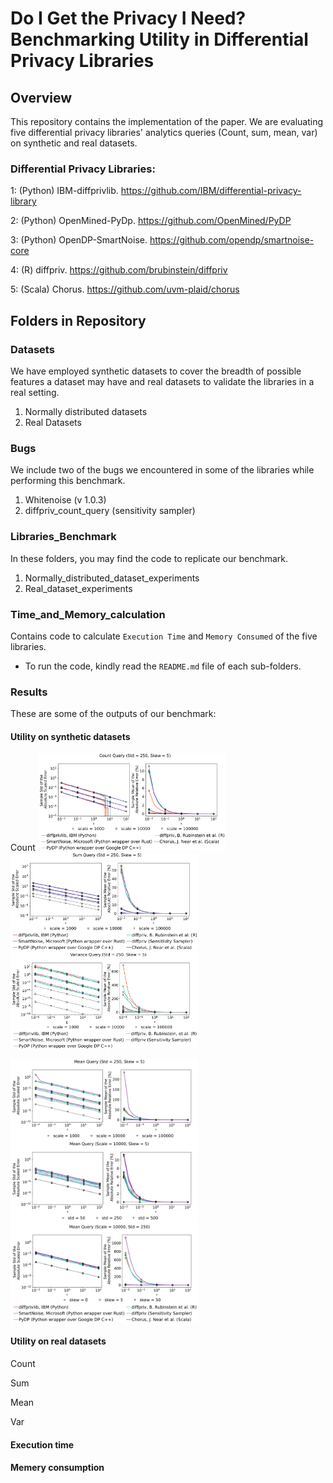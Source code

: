 
# Do I Get the Privacy I Need? Benchmarking Utility in Differential Privacy Libraries


## Overview
This repository contains the implementation of the paper. We are evaluating five differential privacy libraries' analytics queries (Count, sum, mean, var) on synthetic and real datasets.

### Differential Privacy Libraries:

1: (Python) IBM-diffprivlib. https://github.com/IBM/differential-privacy-library

2: (Python) OpenMined-PyDp. https://github.com/OpenMined/PyDP

3: (Python) OpenDP-SmartNoise. https://github.com/opendp/smartnoise-core

4: (R) diffpriv. https://github.com/brubinstein/diffpriv

5: (Scala) Chorus. https://github.com/uvm-plaid/chorus

## Folders in Repository

### Datasets

We have employed synthetic datasets to cover the breadth of possible features a dataset may have and real datasets to validate the libraries in a real setting. 

1) Normally distributed datasets
2) Real Datasets

### Bugs

We include two of the bugs we encountered in some of the libraries while performing this benchmark.

1) Whitenoise (v 1.0.3)
2) diffpriv_count_query (sensitivity sampler)

### Libraries_Benchmark

In these folders, you may find the code to replicate our benchmark.

1) Normally_distributed_dataset_experiments
2) Real_dataset_experiments

### Time_and_Memory_calculation

Contains code to calculate `Execution Time` and `Memory Consumed` of the five libraries.

- To run the code, kindly read the `README.md` file of each sub-folders.

### Results

These are some of the outputs of our benchmark:

#### Utility on synthetic datasets

Count
<img src="/Libraries_Benchmark/Normally_distributed_dataset_experiments/Results/images/count/count-1.png" alt="drawing" width="300"/>
<img src="/Libraries_Benchmark/Normally_distributed_dataset_experiments/Results/images/sum/sum-1.png" alt="drawing" width="300"/>
<img src="/Libraries_Benchmark/Normally_distributed_dataset_experiments/Results/images/var/var-1.png" alt="drawing" width="300"/>

<img src="/Libraries_Benchmark/Normally_distributed_dataset_experiments/Results/images/mean_merged/mean_merged-1.png" alt="drawing" width="300"/>


#### Utility on real datasets

Count

Sum

Mean

Var

#### Execution time

#### Memery consumption


